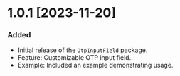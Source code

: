 # 1.0.1 [2023-11-20]

### Added

- Initial release of the `OtpInputField` package.
- Feature: Customizable OTP input field.
- Example: Included an example demonstrating usage.
